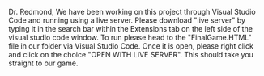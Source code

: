 Dr. Redmond,
We have been working on this project through Visual Studio Code and running using a live server. 
Please download "live server" by typing it in the search bar within the Extensions tab on the left side of the visual studio code window. 
To run please head to the "FinalGame.HTML" file in our folder via Visual Studio Code. Once it is open, please right click and click on the choice "OPEN WITH LIVE SERVER".
This should take you straight to our game. 




